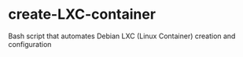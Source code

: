 # create-LXC-container

Bash script that automates Debian LXC (Linux Container) creation and configuration
